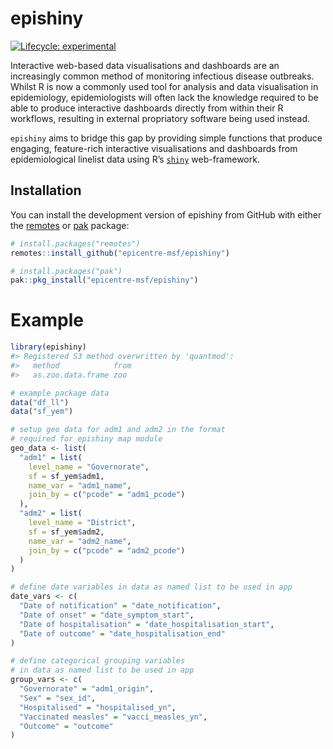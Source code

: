 
<!-- README.md is generated from README.Rmd. Please edit that file -->

# epishiny

<!-- badges: start -->

[![Lifecycle:
experimental](https://img.shields.io/badge/lifecycle-experimental-orange.svg)](https://lifecycle.r-lib.org/articles/stages.html#experimental)
<!-- badges: end -->

Interactive web-based data visualisations and dashboards are an
increasingly common method of monitoring infectious disease outbreaks.
Whilst R is now a commonly used tool for analysis and data visualisation
in epidemiology, epidemiologists will often lack the knowledge required
to be able to produce interactive dashboards directly from within their
R workflows, resulting in external propriatory software being used
instead.

`epishiny` aims to bridge this gap by providing simple functions that
produce engaging, feature-rich interactive visualisations and dashboards
from epidemiological linelist data using R’s
[`shiny`](https://shiny.posit.co/) web-framework.

## Installation

You can install the development version of epishiny from GitHub with
either the [remotes](https://remotes.r-lib.org/) or
[pak](https://pak.r-lib.org/) package:

``` r
# install.packages("remotes")
remotes::install_github("epicentre-msf/epishiny")

# install.packages("pak")
pak::pkg_install("epicentre-msf/epishiny")
```

# Example

``` r
library(epishiny)
#> Registered S3 method overwritten by 'quantmod':
#>   method            from
#>   as.zoo.data.frame zoo

# example package data
data("df_ll")
data("sf_yem")

# setup geo data for adm1 and adm2 in the format
# required for epishiny map module
geo_data <- list(
  "adm1" = list(
    level_name = "Governorate",
    sf = sf_yem$adm1,
    name_var = "adm1_name",
    join_by = c("pcode" = "adm1_pcode")
  ),
  "adm2" = list(
    level_name = "District",
    sf = sf_yem$adm2,
    name_var = "adm2_name",
    join_by = c("pcode" = "adm2_pcode")
  )
)

# define date variables in data as named list to be used in app
date_vars <- c(
  "Date of notification" = "date_notification",
  "Date of onset" = "date_symptom_start",
  "Date of hospitalisation" = "date_hospitalisation_start",
  "Date of outcome" = "date_hospitalisation_end"
)

# define categorical grouping variables
# in data as named list to be used in app
group_vars <- c(
  "Governorate" = "adm1_origin",
  "Sex" = "sex_id",
  "Hospitalised" = "hospitalised_yn",
  "Vaccinated measles" = "vacci_measles_yn",
  "Outcome" = "outcome"
)
```
